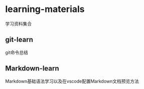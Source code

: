 # learning-materials

学习资料集合

## git-learn

git命令总结

## Markdown-learn

Markdown基础语法学习以及在vscode配置Markdown文档预览方法